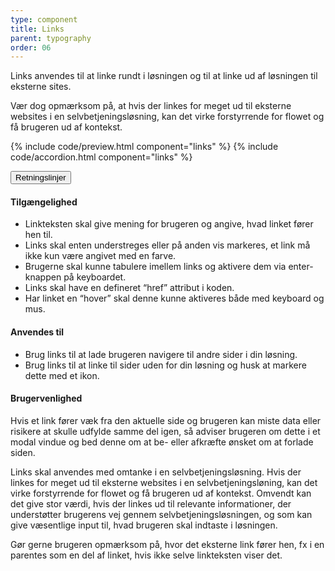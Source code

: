 ```yaml
---
type: component
title: Links
parent: typography
order: 06
---
```


<p class="font-lead">Links anvendes til at linke rundt i løsningen og til at linke ud af løsningen til eksterne sites.</p>
<p>Vær dog opmærksom på, at hvis der linkes for meget ud til eksterne websites i en selvbetjeningsløsning, kan det virke forstyrrende for flowet og få brugeren ud af kontekst.</p>

{% include code/preview.html component="links" %}
{% include code/accordion.html component="links" %}

<div class="accordion-bordered">
  <button class="button-unstyled accordion-button"
      aria-expanded="true" aria-controls="typolinks-docs">
    Retningslinjer
  </button>
  <div id="typolinks-docs" aria-hidden="false" class="accordion-content">
    <article>
      <section>
          <h4>Tilgængelighed</h4>
          <ul>
              <li>Linkteksten skal give mening for brugeren og angive, hvad linket fører hen til.</li>
              <li>Links skal enten understreges eller på anden vis markeres, et link må ikke kun være angivet med en farve.</li>
              <li>Brugerne skal kunne tabulere imellem links og aktivere dem via enter-knappen på keyboardet.</li>
              <li>Links skal have en defineret “href” attribut i koden.</li>
              <li>Har linket en “hover” skal denne kunne aktiveres både med keyboard og mus.</li>
          </ul>
      </section>
      <section>
        <h4>Anvendes til</h4>
        <ul>
            <li>Brug links til at lade brugeren navigere til andre sider i din løsning.</li>
            <li>Brug links til at linke til sider uden for din løsning og husk at markere dette med et ikon.</li>
        </ul>
        <h4>Brugervenlighed</h4>
        <p>Hvis et link fører væk fra den aktuelle side og brugeren kan miste data eller risikere at skulle udfylde samme del igen, så adviser brugeren om dette i et modal vindue og bed denne om at be- eller afkræfte ønsket om at forlade siden.</p>
        <p>Links skal anvendes med omtanke i en selvbetjeningsløsning. Hvis der linkes for meget ud til eksterne websites i en selvbetjeningsløning, kan det virke forstyrrende for flowet og få brugeren ud af kontekst. Omvendt kan det give stor værdi, hvis der linkes ud til relevante informationer, der understøtter brugerens vej gennem selvbetjeningsløsningen, og som kan give væsentlige input til, hvad brugeren skal indtaste i løsningen.</p>
        <p>Gør gerne brugeren opmærksom på, hvor det eksterne link fører hen, fx i en parentes som en del af linket, hvis ikke selve linkteksten viser det.</p>
      </section>
    </article>
  </div>
</div>